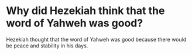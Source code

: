 # Why did Hezekiah think that the word of Yahweh was good?

Hezekiah thought that the word of Yahweh was good because there would be peace and stability in his days.
